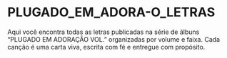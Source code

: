 # PLUGADO_EM_ADORA-O_LETRAS
Aqui você encontra todas as letras publicadas na série de álbuns “PLUGADO EM ADORAÇÃO VOL.” organizadas por volume e faixa. Cada canção é uma carta viva, escrita com fé e entregue com propósito.
